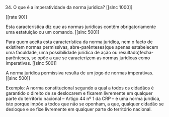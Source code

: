 34. O que é a imperatividade da norma jurídica?
[[slnc 1000]]

[[rate 90]]

Esta característica diz que as normas jurídicas contêm obrigatoriamente uma estatuição ou um comando.
[[slnc 500]]

Para quem aceita esta característica da norma jurídica, nem o facto de existirem normas permissivas, abre-parênteses(que apenas estabelecem uma faculdade, uma possibilidade jurídica de ação ou resultado)fecha-parênteses, se opõe a que se caracterizem as normas jurídicas como imperativas.
[[slnc 500]]

A norma jurídica permissiva resulta de um jogo de normas imperativas.
[[slnc 500]]

Exemplo: A norma constitucional segundo a qual a todos os cidadãos é garantido o direito de se deslocarem e fixarem livremente em qualquer parte do território nacional – Artigo 44 nº 1 da CRP – é uma norma jurídica, isto porque impõe a todos que não se oponham, a que, qualquer cidadão se desloque e se fixe livremente em qualquer parte do território nacional.
